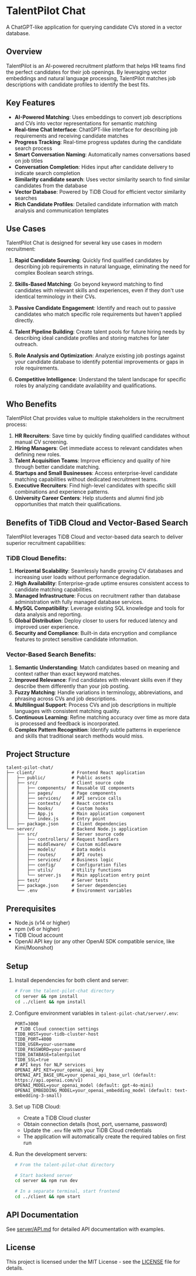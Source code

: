 # TalentPilot Chat

A ChatGPT-like application for querying candidate CVs stored in a vector database.

## Overview

TalentPilot is an AI-powered recruitment platform that helps HR teams find the perfect candidates for their job openings. By leveraging vector embeddings and natural language processing, TalentPilot matches job descriptions with candidate profiles to identify the best fits.

## Key Features

- **AI-Powered Matching**: Uses embeddings to convert job descriptions and CVs into vector representations for semantic matching
- **Real-time Chat Interface**: ChatGPT-like interface for describing job requirements and receiving candidate matches
- **Progress Tracking**: Real-time progress updates during the candidate search process
- **Smart Conversation Naming**: Automatically names conversations based on job titles
- **Conversation Completion**: Hides input after candidate delivery to indicate search completion
- **Similarity candidate search**: Uses vector similarity search to find similar candidates from the database
- **Vector Database**: Powered by TiDB Cloud for efficient vector similarity searches
- **Rich Candidate Profiles**: Detailed candidate information with match analysis and communication templates

## Use Cases

TalentPilot Chat is designed for several key use cases in modern recruitment:

1. **Rapid Candidate Sourcing**: Quickly find qualified candidates by describing job requirements in natural language, eliminating the need for complex Boolean search strings.

2. **Skills-Based Matching**: Go beyond keyword matching to find candidates with relevant skills and experiences, even if they don't use identical terminology in their CVs.

3. **Passive Candidate Engagement**: Identify and reach out to passive candidates who match specific role requirements but haven't applied directly.

4. **Talent Pipeline Building**: Create talent pools for future hiring needs by describing ideal candidate profiles and storing matches for later outreach.

5. **Role Analysis and Optimization**: Analyze existing job postings against your candidate database to identify potential improvements or gaps in role requirements.

6. **Competitive Intelligence**: Understand the talent landscape for specific roles by analyzing candidate availability and qualifications.

## Who Benefits

TalentPilot Chat provides value to multiple stakeholders in the recruitment process:

1. **HR Recruiters**: Save time by quickly finding qualified candidates without manual CV screening.
2. **Hiring Managers**: Get immediate access to relevant candidates when defining new roles.
3. **Talent Acquisition Teams**: Improve efficiency and quality of hire through better candidate matching.
4. **Startups and Small Businesses**: Access enterprise-level candidate matching capabilities without dedicated recruitment teams.
5. **Executive Recruiters**: Find high-level candidates with specific skill combinations and experience patterns.
6. **University Career Centers**: Help students and alumni find job opportunities that match their qualifications.

## Benefits of TiDB Cloud and Vector-Based Search

TalentPilot leverages TiDB Cloud and vector-based data search to deliver superior recruitment capabilities:

### TiDB Cloud Benefits:
1. **Horizontal Scalability**: Seamlessly handle growing CV databases and increasing user loads without performance degradation.
2. **High Availability**: Enterprise-grade uptime ensures consistent access to candidate matching capabilities.
3. **Managed Infrastructure**: Focus on recruitment rather than database administration with fully managed database services.
4. **MySQL Compatibility**: Leverage existing SQL knowledge and tools for data analysis and reporting.
5. **Global Distribution**: Deploy closer to users for reduced latency and improved user experience.
6. **Security and Compliance**: Built-in data encryption and compliance features to protect sensitive candidate information.

### Vector-Based Search Benefits:
1. **Semantic Understanding**: Match candidates based on meaning and context rather than exact keyword matches.
2. **Improved Relevance**: Find candidates with relevant skills even if they describe them differently than your job posting.
3. **Fuzzy Matching**: Handle variations in terminology, abbreviations, and phrasing across CVs and job descriptions.
4. **Multilingual Support**: Process CVs and job descriptions in multiple languages with consistent matching quality.
5. **Continuous Learning**: Refine matching accuracy over time as more data is processed and feedback is incorporated.
6. **Complex Pattern Recognition**: Identify subtle patterns in experience and skills that traditional search methods would miss.

## Project Structure

```
talent-pilot-chat/
├── client/              # Frontend React application
│   ├── public/          # Public assets
│   ├── src/             # Client source code
│   │   ├── components/  # Reusable UI components
│   │   ├── pages/       # Page components
│   │   ├── services/    # API service calls
│   │   ├── contexts/    # React contexts
│   │   ├── hooks/       # Custom hooks
│   │   ├── App.js       # Main application component
│   │   └── index.js     # Entry point
│   ├── package.json     # Client dependencies
└── server/              # Backend Node.js application
    ├── src/             # Server source code
    │   ├── controllers/ # Request handlers
    │   ├── middleware/  # Custom middleware
    │   ├── models/      # Data models
    │   ├── routes/      # API routes
    │   ├── services/    # Business logic
    │   ├── config/      # Configuration files
    │   ├── utils/       # Utility functions
    │   └── server.js    # Main application entry point
    ├── test/            # Server tests
    ├── package.json     # Server dependencies
    └── .env             # Environment variables
```

## Prerequisites

- Node.js (v14 or higher)
- npm (v6 or higher)
- TiDB Cloud account
- OpenAI API key (or any other OpenAI SDK compatible service, like Kimi/Moonshot)

## Setup

1. Install dependencies for both client and server:
   ```bash
   # From the talent-pilot-chat directory
   cd server && npm install
   cd ../client && npm install
   ```

2. Configure environment variables in `talent-pilot-chat/server/.env`:
   ```env
   PORT=3000
   # TiDB Cloud connection settings
   TIDB_HOST=your-tidb-cluster-host
   TIDB_PORT=4000
   TIDB_USER=your-username
   TIDB_PASSWORD=your-password
   TIDB_DATABASE=talentpilot
   TIDB_SSL=true
   # API keys for NLP services
   OPENAI_API_KEY=your_openai_api_key
   OPENAI_API_BASE_URL=your_openai_api_base_url (default: https://api.openai.com/v1)
   OPENAI_MODEL=your_openai_model (default: gpt-4o-mini)
   OPENAI_EMBEDDING_MODEL=your_openai_embedding_model (default: text-embedding-3-small)
   ```

3. Set up TiDB Cloud:
   - Create a TiDB Cloud cluster
   - Obtain connection details (host, port, username, password)
   - Update the `.env` file with your TiDB Cloud credentials
   - The application will automatically create the required tables on first run

4. Run the development servers:
   ```bash
   # From the talent-pilot-chat directory
   
   # Start backend server
   cd server && npm run dev
   
   # In a separate terminal, start frontend
   cd ../client && npm start
   ```

## API Documentation

See [server/API.md](server/API.md) for detailed API documentation with examples.

## License

This project is licensed under the MIT License - see the [LICENSE](LICENSE) file for details.